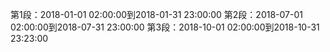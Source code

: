 第1段：2018-01-01 02:00:00到2018-01-31 23:00:00
第2段：2018-07-01 02:00:00到2018-07-31 23:00:00
第3段：2018-10-01 02:00:00到2018-10-31 23:23:00